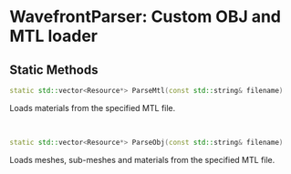 # WavefrontParser: Custom OBJ and MTL loader

## Static Methods

```cpp
static std::vector<Resource*> ParseMtl(const std::string& filename)
```

Loads materials from the specified MTL file.

<br>

```cpp
static std::vector<Resource*> ParseObj(const std::string& filename)
```

Loads meshes, sub-meshes and materials from the specified MTL file.

<br>

